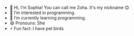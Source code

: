- 👋 Hi, I’m Sophia! You can call me Zoha. It's my nickname 😊
- 👀 I’m interested in programming.
- 🌱 I’m currently learning programming.
- 😄 Pronouns: She
- ⚡ Fun fact: I have pet birds

<!---
AestethicxSophia/AestethicxSophia is a ✨ special ✨ repository because its `README.md` (this file) appears on your GitHub profile.
You can click the Preview link to take a look at your changes.
--->
